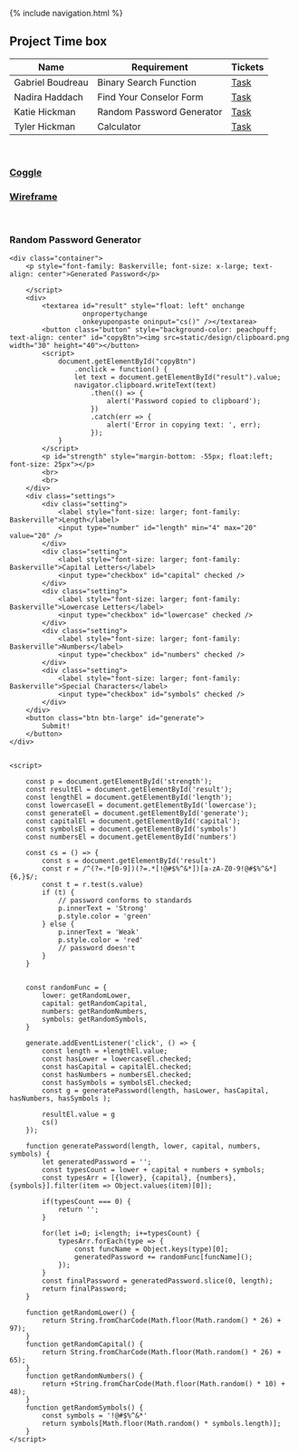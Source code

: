 {% include navigation.html %}

## Project Time box

| Name          | Requirement   | Tickets |
| ------------- | ------------- | --------| 
| Gabriel Boudreau       | Binary Search Function    | [Task](https://github.com/nadirahaddach/TheSlayers/issues/assigned/GabrielBoudreau) |
| Nadira Haddach         | Find Your Conselor Form   | [Task](https://github.com/nadirahaddach/TheSlayers/issues/assigned/nadirahaddach)   |
| Katie Hickman          | Random Password Generator | [Task](https://github.com/nadirahaddach/TheSlayers/issues/assigned/katiehickman)   |
| Tyler Hickman          | Calculator                | [Task](https://github.com/nadirahaddach/TheSlayers/issues/assigned/Tyler929)   |

<br>

### [Coggle](https://coggle.it/diagram/YjzHqivA9yPIYTpw/t/-)
### [Wireframe](https://www.canva.com/design/DAE76xtfGkA/D13zxurkjVp3IqPmrqr9Iw/view?utm_content=DAE76xtfGkA&utm_campaign=designshare&utm_medium=link2&utm_source=sharebutton)

<br>

### Random Password Generator
```
<div class="container">
    <p style="font-family: Baskerville; font-size: x-large; text-align: center">Generated Password</p>

    </script>
    <div>
        <textarea id="result" style="float: left" onchange
                  onpropertychange
                  onkeyuponpaste oninput="cs()" /></textarea>
        <button class="button" style="background-color: peachpuff; text-align: center" id="copyBtn"><img src=static/design/clipboard.png width="30" height="40"></button>
        <script>
            document.getElementById("copyBtn")
                .onclick = function() {
                let text = document.getElementById("result").value;
                navigator.clipboard.writeText(text)
                    .then(() => {
                        alert('Password copied to clipboard');
                    })
                    .catch(err => {
                        alert('Error in copying text: ', err);
                    });
            }
        </script>
        <p id="strength" style="margin-bottom: -55px; float:left; font-size: 25px"></p>
        <br>
        <br>
    </div>
    <div class="settings">
        <div class="setting">
            <label style="font-size: larger; font-family: Baskerville">Length</label>
            <input type="number" id="length" min="4" max="20" value="20" />
        </div>
        <div class="setting">
            <label style="font-size: larger; font-family: Baskerville">Capital Letters</label>
            <input type="checkbox" id="capital" checked />
        </div>
        <div class="setting">
            <label style="font-size: larger; font-family: Baskerville">Lowercase Letters</label>
            <input type="checkbox" id="lowercase" checked />
        </div>
        <div class="setting">
            <label style="font-size: larger; font-family: Baskerville">Numbers</label>
            <input type="checkbox" id="numbers" checked />
        </div>
        <div class="setting">
            <label style="font-size: larger; font-family: Baskerville">Special Characters</label>
            <input type="checkbox" id="symbols" checked />
        </div>
    </div>
    <button class="btn btn-large" id="generate">
        Submit!
    </button>
</div>


<script>

    const p = document.getElementById('strength');
    const resultEl = document.getElementById('result');
    const lengthEl = document.getElementById('length');
    const lowercaseEl = document.getElementById('lowercase');
    const generateEl = document.getElementById('generate');
    const capitalEl = document.getElementById('capital');
    const symbolsEl = document.getElementById('symbols')
    const numbersEl = document.getElementById('numbers')

    const cs = () => {
        const s = document.getElementById('result')
        const r = /^(?=.*[0-9])(?=.*[!@#$%^&*])[a-zA-Z0-9!@#$%^&*]{6,}$/;
        const t = r.test(s.value)
        if (t) {
            // password conforms to standards
            p.innerText = 'Strong'
            p.style.color = 'green'
        } else {
            p.innerText = 'Weak'
            p.style.color = 'red'
            // password doesn't
        }
    }


    const randomFunc = {
        lower: getRandomLower,
        capital: getRandomCapital,
        numbers: getRandomNumbers,
        symbols: getRandomSymbols,
    }

    generate.addEventListener('click', () => {
        const length = +lengthEl.value;
        const hasLower = lowercaseEl.checked;
        const hasCapital = capitalEl.checked;
        const hasNumbers = numbersEl.checked;
        const hasSymbols = symbolsEl.checked;
        const g = generatePassword(length, hasLower, hasCapital, hasNumbers, hasSymbols );

        resultEl.value = g
        cs()
    });

    function generatePassword(length, lower, capital, numbers, symbols) {
        let generatedPassword = '';
        const typesCount = lower + capital + numbers + symbols;
        const typesArr = [{lower}, {capital}, {numbers}, {symbols}].filter(item => Object.values(item)[0]);

        if(typesCount === 0) {
            return '';
        }

        for(let i=0; i<length; i+=typesCount) {
            typesArr.forEach(type => {
                const funcName = Object.keys(type)[0];
                generatedPassword += randomFunc[funcName]();
            });
        }
        const finalPassword = generatedPassword.slice(0, length);
        return finalPassword;
    }

    function getRandomLower() {
        return String.fromCharCode(Math.floor(Math.random() * 26) + 97);
    }
    function getRandomCapital() {
        return String.fromCharCode(Math.floor(Math.random() * 26) + 65);
    }
    function getRandomNumbers() {
        return +String.fromCharCode(Math.floor(Math.random() * 10) + 48);
    }
    function getRandomSymbols() {
        const symbols = '!@#$%^&*'
        return symbols[Math.floor(Math.random() * symbols.length)];
    }
</script>
```
